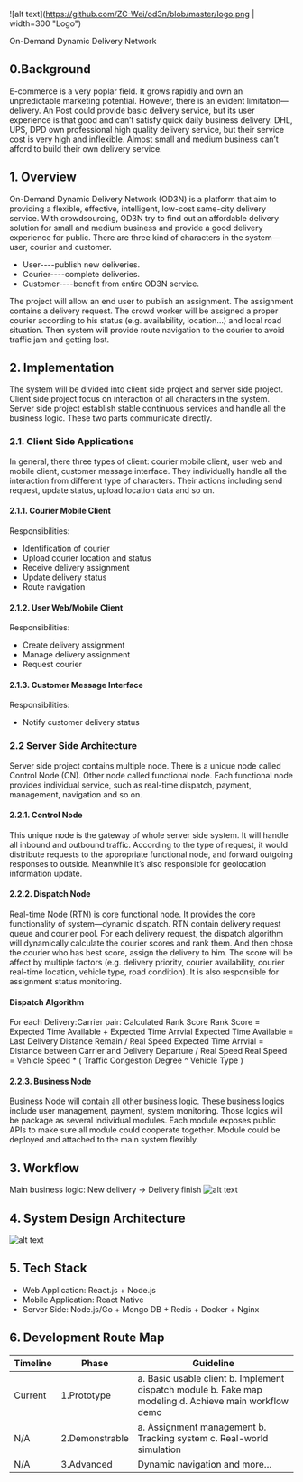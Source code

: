 ![alt text](https://github.com/ZC-Wei/od3n/blob/master/logo.png | width=300 "Logo")

On-Demand Dynamic Delivery Network

## 0.Background

E-commerce is a very poplar field. It grows rapidly and own an unpredictable marketing potential. However, there is an evident limitation—delivery. An Post could provide basic delivery service, but its user experience is that good and can’t satisfy quick daily business delivery. DHL, UPS, DPD own professional high quality delivery service, but their service cost is very high and inflexible. Almost small and medium business can’t afford to build their own delivery service.

## 1. Overview

On-Demand Dynamic Delivery Network (OD3N) is a platform that aim to providing a flexible, effective, intelligent, low-cost same-city delivery service. With crowdsourcing, OD3N try to find out an affordable delivery solution for small and medium business and provide a good delivery experience for public.
There are three kind of characters in the system—user, courier and customer.

- User----publish new deliveries.
- Courier----complete deliveries.
- Customer----benefit from entire OD3N service.

The project will allow an end user to publish an assignment. The assignment contains a delivery request. The crowd worker will be assigned a proper courier according to his status (e.g. availability, location…) and local road situation. Then system will provide route navigation to the courier to avoid traffic jam and getting lost.

## 2. Implementation

The system will be divided into client side project and server side project. Client side project focus on interaction of all characters in the system. Server side project establish stable continuous services and handle all the business logic. These two parts communicate directly.

### 2.1. Client Side Applications

In general, there three types of client: courier mobile client, user web and mobile client, customer message interface. They individually handle all the interaction from different type of characters. Their actions including send request, update status, upload location data and so on.

#### 2.1.1. Courier Mobile Client

Responsibilities:

- Identification of courier
- Upload courier location and status
- Receive delivery assignment
- Update delivery status
- Route navigation

#### 2.1.2. User Web/Mobile Client

Responsibilities:

- Create delivery assignment
- Manage delivery assignment
- Request courier

#### 2.1.3. Customer Message Interface

Responsibilities:

- Notify customer delivery status

### 2.2 Server Side Architecture

Server side project contains multiple node. There is a unique node called Control Node (CN). Other node called functional node. Each functional node provides individual service, such as real-time dispatch, payment, management, navigation and so on.

#### 2.2.1. Control Node

This unique node is the gateway of whole server side system. It will handle all inbound and outbound traffic. According to the type of request, it would distribute requests to the appropriate functional node, and forward outgoing responses to outside. Meanwhile it’s also responsible for geolocation information update.

#### 2.2.2. Dispatch Node

Real-time Node (RTN) is core functional node. It provides the core functionality of system—dynamic dispatch. RTN contain delivery request queue and courier pool. For each delivery request, the dispatch algorithm will dynamically calculate the courier scores and rank them. And then chose the courier who has best score, assign the delivery to him. The score will be affect by multiple factors (e.g. delivery priority, courier availability, courier real-time location, vehicle type, road condition). It is also responsible for assignment status monitoring.

#### Dispatch Algorithm

For each Delivery:Carrier pair:
Calculated Rank Score
Rank Score = Expected Time Available + Expected Time Arrvial
Expected Time Available = Last Delivery Distance Remain / Real Speed
Expected Time Arrvial = Distance between Carrier and Delivery Departure / Real Speed
Real Speed = Vehicle Speed * ( Traffic Congestion Degree ^ Vehicle Type )

#### 2.2.3. Business Node

Business Node will contain all other business logic. These business logics include user management, payment, system monitoring. Those logics will be package as several individual modules. Each module exposes public APIs to make sure all module could cooperate together. Module could be deployed and attached to the main system flexibly.

## 3. Workflow

Main business logic: New delivery -> Delivery finish
![alt text](https://github.com/ZC-Wei/od3n/blob/master/workflow.png "Workflow")

## 4. System Design Architecture

![alt text](https://github.com/ZC-Wei/od3n/blob/master/architecture.png "Achitecture")

## 5. Tech Stack

- Web Application:      React.js + Node.js
- Mobile Application:   React Native
- Server Side:          Node.js/Go + Mongo DB + Redis + Docker + Nginx

## 6. Development Route Map

|Timeline|Phase|Guideline|
|---|---|---|
|Current|1.Prototype|a. Basic usable client b. Implement dispatch module b. Fake map modeling d. Achieve main workflow demo|
|N/A|2.Demonstrable|a. Assignment management b. Tracking system c. Real-world simulation|
|N/A|3.Advanced|Dynamic navigation and more…|
